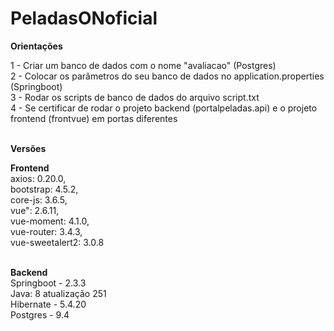 # PeladasONoficial

<b>Orientações</b><br/>

1 - Criar um banco de dados com o nome "avaliacao" (Postgres)<br/>
2 - Colocar os parâmetros do seu banco de dados no application.properties (Springboot)<br/>
3 - Rodar os scripts de banco de dados do arquivo script.txt<br/>
4 - Se certificar de rodar o projeto backend (portalpeladas.api) e o projeto frontend (frontvue) em portas diferentes<br/><br/>

<b>Versões</b><br/>

<b>Frontend</b><br/>
   axios: 0.20.0,<br/>
   bootstrap: 4.5.2,<br/>
   core-js: 3.6.5,<br/>
   vue": 2.6.11,<br/>
   vue-moment: 4.1.0,<br/>
   vue-router: 3.4.3,<br/>
   vue-sweetalert2: 3.0.8<br/><br/>
 

<b>Backend</b><br/>
  Springboot - 2.3.3<br/>
  Java: 8 atualização 251<br/>
  Hibernate - 5.4.20<br/>
  Postgres - 9.4<br/>

